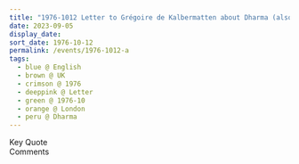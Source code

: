 ```yaml
---
title: "1976-1012 Letter to Grégoire de Kalbermatten about Dharma (also Pyramids and Tāj Mahal), London, UK"
date: 2023-09-05
display_date: 
sort_date: 1976-10-12
permalink: /events/1976-1012-a
tags:
  - blue @ English
  - brown @ UK
  - crimson @ 1976
  - deeppink @ Letter
  - green @ 1976-10
  - orange @ London
  - peru @ Dharma
---
```


<wave-list>
  <list-title color="green" width="75">Key Quote</list-title>
  <list-item color="BlanchedAlmond"  width="200"></list-item>
  <list-item color="Lavender"></list-item>
  <list-item color="BlanchedAlmond"></list-item>
</wave-list>

<br>

<wave-list>
  <list-title color="green" width="75">Comments</list-title>
  <list-item color="BlanchedAlmond"  width="200"></list-item>
  <list-item color="Lavender"></list-item>
  <list-item color="BlanchedAlmond"></list-item>
</wave-list>